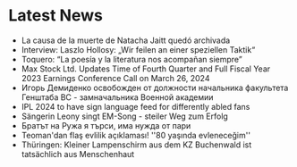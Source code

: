 # Latest News
-  La causa de la muerte de Natacha Jaitt quedó archivada
-  Interview: Laszlo Hollosy: „Wir feilen an einer speziellen Taktik“
-  Toquero: “La poesía y la literatura nos acompañan siempre”
-  Max Stock Ltd. Updates Time of Fourth Quarter and Full Fiscal Year 2023 Earnings Conference Call on March 26, 2024
-  Игорь Демиденко освобожден от должности начальника факультета Генштаба ВС - замначальника Военной академии
-  IPL 2024 to have sign language feed for differently abled fans
-  Sängerin Leony singt EM-Song - steiler Weg zum Erfolg
-  Братът на Ружа я търси, има нужда от пари
-  Teoman'dan flaş evlilik açıklaması! ''80 yaşında evleneceğim''
-  Thüringen: Kleiner Lampenschirm aus dem KZ Buchenwald ist tatsächlich aus Menschenhaut
